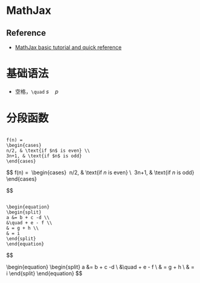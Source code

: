 ﻿# MathJax
## Reference

- [MathJax basic tutorial and quick reference](http://meta.math.stackexchange.com/questions/5020/mathjax-basic-tutorial-and-quick-reference) 


# 基础语法
- 空格，`\quad` $s\quad p$


# 分段函数
```

f(n) = 
\begin{cases} 
n/2, & \text{if $n$ is even} \\ 
3n+1, & \text{if $n$ is odd} 
\end{cases}
```
$$
  f(n) = 
\begin{cases} 
n/2,  & \text{if $n$ is even} \\ 
3n+1, & \text{if $n$ is odd} 
\end{cases}

$$
```

\begin{equation}
\begin{split}
a &= b + c -d \\
&\quad + e - f \\
& = g + h \\
& = i
\end{split}
\end{equation}
```
$$

\begin{equation}
\begin{split}
a &= b + c -d \\
&\quad + e - f \\
& = g + h \\
& = i
\end{split}
\end{equation}
$$